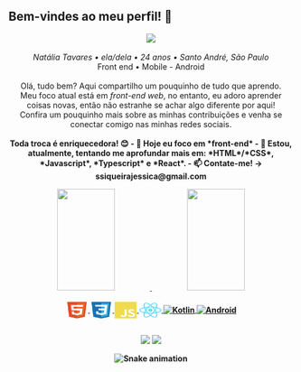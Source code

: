 ## Bem-vindes ao meu perfil! 👋

<p align="center">
  <img src="https://user-images.githubusercontent.com/" />
</p>

<p align="center">
  <em> Natália Tavares • ela/dela • 24 anos •  Santo André, São Paulo</em>
  <br>  Front end • Mobile - Android 
  <br>
  <br>Olá, tudo bem? Aqui compartilho um pouquinho de tudo que aprendo. 
  <br>Meu foco atual está em <em>front-end web</em>, no entanto, eu adoro aprender coisas novas, então não estranhe se achar algo diferente por aqui!
<br>Confira um pouquinho mais sobre as minhas contribuições e venha se conectar comigo nas minhas redes sociais. <br><br><strong>Toda troca é enriquecedora!<strong> 😊
 - 🔭 Hoje eu foco em *front-end*
- 🌱 Estou, atualmente, tentando me aprofundar mais em: *HTML*/*CSS*, *Javascript*, *Typescript* e *React*.
- 📫 Contate-me! → ssiqueirajessica@gmail.com

</p>
  
  <div align="center">
  <a href="https://github.com/natalia-tavares">
  <img height="180em" width="45%" src="https://github-readme-stats.vercel.app/api?username=natalia-tavares&show_icons=true&theme=dracula&include_all_commits=true&count_private=true"/>
  <img height="180em" width="45%" src="https://github-readme-stats.vercel.app/api/top-langs/?username=natalia-tavares&layout=compact&langs_count=7&theme=dracula"/>
</div>
    <br>
  
<div align="center" style="display: inline_block">
  <img align="center" alt="HTML" height="30" width="40" src="https://raw.githubusercontent.com/devicons/devicon/master/icons/html5/html5-original.svg">
  <img align="center" alt="CSS" height="30" width="40" src="https://raw.githubusercontent.com/devicons/devicon/master/icons/css3/css3-original.svg">
  <img align="center" alt="Javascript" height="30" width="40" src="https://raw.githubusercontent.com/devicons/devicon/master/icons/javascript/javascript-plain.svg">
  <img align="center" alt="React" height="30" width="40" src="https://raw.githubusercontent.com/devicons/devicon/master/icons/react/react-original.svg">
  <img align="center" alt="Kotlin" height="30" width="40" src="https://cdn.jsdelivr.net/gh/devicons/devicon/icons/kotlin/kotlin-original.svg">
  <img align="center" alt="Android" height="30" width="40" src="https://cdn.jsdelivr.net/gh/devicons/devicon/icons/android/android-plain.svg">
</div>
   
## 
    

<div align="center">
  <a href="https://www.linkedin.com/in/jessicassiqueira/" target="_blank"><img src="https://img.shields.io/badge/-LinkedIn-%230077B5?style=for-the-badge&logo=linkedin&logoColor=white" target="_blank"></a> 
   <a href = "mailto:ssiqueirajessica@gmail.com"><img src="https://img.shields.io/badge/-Gmail-%23333?style=for-the-badge&logo=gmail&logoColor=white" target="_blank"></a>

![Snake animation](https://github.com/natalia-tavares/natalia-tavares/blob/output/github-contribution-grid-snake.svg)
 
 </div> 
